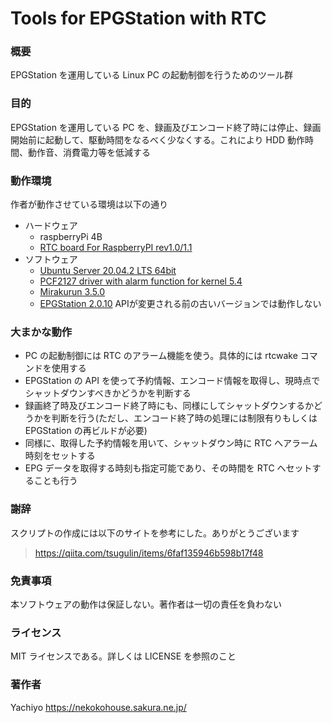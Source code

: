 # Tools for EPGStation with RTC

### 概要
EPGStation を運用している Linux PC の起動制御を行うためのツール群

### 目的
EPGStation を運用している PC を、録画及びエンコード終了時には停止、録画開始前に起動して、駆動時間をなるべく少なくする。これにより HDD 動作時間、動作音、消費電力等を低減する

### 動作環境
作者が動作させている環境は以下の通り
* ハードウェア
  * raspberryPi 4B
  * [RTC board For RaspberryPI rev1.0/1.1](https://nekokohouse.sakura.ne.jp/raspi/#rasp_rtc)
* ソフトウェア
  * [Ubuntu Server 20.04.2 LTS 64bit](https://ubuntu.com/download/raspberry-pi)
  * [PCF2127 driver with alarm function for kernel 5.4](https://github.com/nekokomaru/pcf2127mod)
  * [Mirakurun 3.5.0](https://github.com/Chinachu/Mirakurun)
  * [EPGStation 2.0.10](https://github.com/l3tnun/EPGStation) APIが変更される前の古いバージョンでは動作しない


### 大まかな動作
* PC の起動制御には RTC のアラーム機能を使う。具体的には rtcwake コマンドを使用する
* EPGStation の API を使って予約情報、エンコード情報を取得し、現時点でシャットダウンすべきかどうかを判断する
* 録画終了時及びエンコード終了時にも、同様にしてシャットダウンするかどうかを判断を行う(ただし、エンコード終了時の処理には制限有りもしくは EPGStation の再ビルドが必要)
* 同様に、取得した予約情報を用いて、シャットダウン時に RTC へアラーム時刻をセットする
* EPG データを取得する時刻も指定可能であり、その時間を RTC へセットすることも行う

### 謝辞
スクリプトの作成には以下のサイトを参考にした。ありがとうございます  
> <https://qiita.com/tsugulin/items/6faf135946b598b17f48>

### 免責事項
本ソフトウェアの動作は保証しない。著作者は一切の責任を負わない

### ライセンス
MIT ライセンスである。詳しくは LICENSE を参照のこと

### 著作者
Yachiyo <https://nekokohouse.sakura.ne.jp/>
